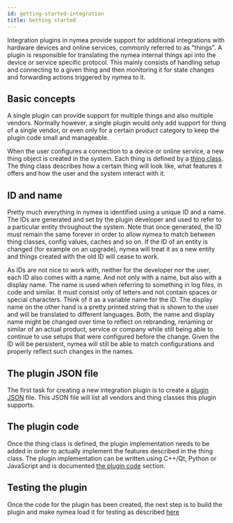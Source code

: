 ```yaml
---
id: getting-started-integration
title: Getting started
---
```


Integration plugins in nymea provide support for additional integrations with hardware devices and online services, commonly referred to as "things". A plugin is responsible for translating the nymea internal things api into the device or service specific protocol. This mainly consists of handling setup and connecting to a given thing and then monitoring it for state changes and forwarding actions triggered by nymea to it.

## Basic concepts

A single plugin can provide support for multiple things and also multiple vendors. Normally however, a single plugin would only add support for thing of a single vendor, or even only for a certain product category to keep the plugin code small and manageable.

When the user configures a connection to a device or online service, a new thing object is created in the system. Each thing is defined by a [thing class](thing-class). The thing class describes how a certain thing will look like, what features it offers and how the user and the system interact with it.

## ID and name

Pretty much everything in nymea is identified using a unique ID and a name. The IDs are generated and set by the plugin developer and used to refer to a particular entity throughout the system. Note that once generated, the ID must remain the same forever in order to allow nymea to match between thing classes, config values, caches and so on. If the ID of an entity is changed (for example on an upgrade), nymea will treat it as a new entity and things created with the old ID will cease to work.

As IDs are not nice to work with, neither for the developer nor the user, each ID also comes with a name. And not only with a name, but also with a display name. The name is used when referring to something in log files, in code and similar. It must consist only of letters and not contain spaces or special characters. Think of it as a variable name for the ID. The display name on the other hand is a pretty printed string that is shown to the user and will be translated to different languages. Both, the name and display name might be changed over time to reflect on rebranding, renaming or similar of an actual product, service or company while still being able to continue to use setups that were configured before the change. Given the ID will be persistent, nymea will still be able to match configurations and properly reflect such changes in the names.

## The plugin JSON file

The first task for creating a new integration plugin is to create a [plugin JSON](plugin-json) file. This JSON file will list all vendors and thing classes this plugin supports.


## The plugin code

Once the thing class is defined, the plugin implementation needs to be added in order to actually implement the features described in the thing class. The plugin implementation can be written using C++/Qt, Python or JavaScript and is documented [the plugin code](plugin-code) section.

## Testing the plugin

Once the code for the plugin has been created, the next step is to build the plugin and make nymea load it for testing as described [here](building-testing)

